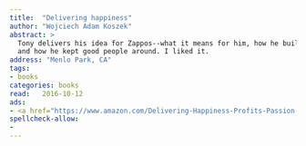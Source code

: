 ```yaml
---
title:  "Delivering happiness"
author: "Wojciech Adam Koszek"
abstract: >
  Tony delivers his idea for Zappos--what it means for him, how he built it
  and how he kept good people around. I liked it.
address: "Menlo Park, CA"
tags:
- books
categories: books
read:	2016-10-12
ads:
- <a href="https://www.amazon.com/Delivering-Happiness-Profits-Passion-Purpose/dp/0446576220/ref=as_li_ss_il?ie=UTF8&qid=1466062953&sr=8-1&keywords=Delivering+Happiness&linkCode=li2&tag=wojcadamkoszh-20&linkId=3b362753c11dd2e80c54e7f64e944086" target="_blank"><img border="0" src="//ws-na.amazon-adsystem.com/widgets/q?_encoding=UTF8&ASIN=0446576220&Format=_SL160_&ID=AsinImage&MarketPlace=US&ServiceVersion=20070822&WS=1&tag=wojcadamkoszh-20" ></a><img src="//ir-na.amazon-adsystem.com/e/ir?t=wojcadamkoszh-20&l=li2&o=1&a=0446576220" width="1" height="1" border="0" alt="" style="border:none !important; margin:0px !important;" />
spellcheck-allow:
- 
---
```


